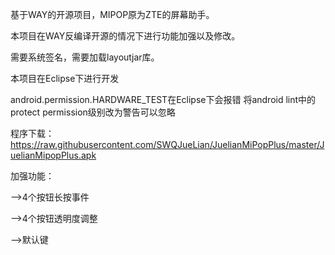 
基于WAY的开源项目，MIPOP原为ZTE的屏幕助手。

本项目在WAY反编译开源的情况下进行功能加强以及修改。

需要系统签名，需要加载layoutjar库。

本项目在Eclipse下进行开发

android.permission.HARDWARE_TEST在Eclipse下会报错
将android lint中的protect permission级别改为警告可以忽略

程序下载：https://raw.githubusercontent.com/SWQJueLian/JuelianMiPopPlus/master/JuelianMipopPlus.apk

加强功能：

-->4个按钮长按事件

-->4个按钮透明度调整

-->默认键